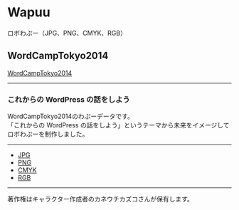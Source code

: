 # Wapuu

ロボわぷー（JPG、PNG、CMYK、RGB）

## WordCampTokyo2014

[WordCampTokyo2014](http://2014.tokyo.wordcamp.org/)
___

### これからの WordPress の話をしよう

WordCampTokyo2014のわぷーデータです。  
「これからの WordPress の話をしよう」というテーマから未来をイメージしてロボわぷーを制作しました。
___

* [JPG](https://github.com/WordCampTokyo2014/wapuu/tree/master/JPG)
* [PNG](https://github.com/WordCampTokyo2014/wapuu/tree/master/PNG)
* [CMYK](https://github.com/WordCampTokyo2014/wapuu/tree/master/CMYK)
* [RGB](https://github.com/WordCampTokyo2014/wapuu/tree/master/RGB)

___

著作権はキャラクター作成者のカネウチカズコさんが保有します。